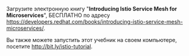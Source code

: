 Загрузите электронную книгу "**Introducing Istio Service Mesh for Microservices**", 
БЕСПЛАТНО по адресу  <https://developers.redhat.com/books/introducing-istio-service-mesh-microservices/>.

Вы также можете запустить этот учебник на своем компьютере, посетите http://bit.ly/istio-tutorial.

